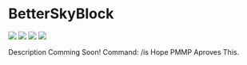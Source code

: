 # BetterSkyBlock
[![](https://poggit.pmmp.io/shield.state/BetterSkyBlock)](https://poggit.pmmp.io/p/BetterSkyBlock)
<a href="https://poggit.pmmp.io/p/BetterSkyBlock"><img src="https://poggit.pmmp.io/shield.state/BetterSkyBlock"></a>
[![](https://poggit.pmmp.io/shield.api/BetterSkyBlock)](https://poggit.pmmp.io/p/BetterSkyBlock)
<a href="https://poggit.pmmp.io/p/BetterSkyBlock"><img src="https://poggit.pmmp.io/shield.api/BetterSkyBlock"></a>

Description Comming Soon! Command: /is
Hope PMMP Aproves This.
